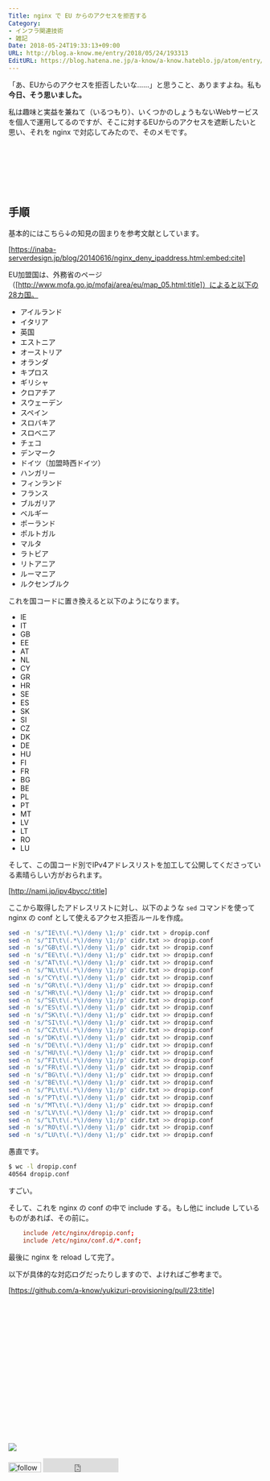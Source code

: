 ```yaml
---
Title: nginx で EU からのアクセスを拒否する
Category:
- インフラ関連技術
- 雑記
Date: 2018-05-24T19:33:13+09:00
URL: http://blog.a-know.me/entry/2018/05/24/193313
EditURL: https://blog.hatena.ne.jp/a-know/a-know.hateblo.jp/atom/entry/17391345971647621544
---
```


「あ、EUからのアクセスを拒否したいな......」と思うこと、ありますよね。私も<b>今日、そう思いました。</b>


私は趣味と実益を兼ねて（いるつもり）、いくつかのしょうもないWebサービスを個人で運用してるのですが、そこに対するEUからのアクセスを遮断したいと思い、それを nginx で対応してみたので、そのメモです。




<!-- more -->

<script async src="//pagead2.googlesyndication.com/pagead/js/adsbygoogle.js"></script>
<!-- article-top -->
<ins class="adsbygoogle"
     style="display:inline-block;width:728px;height:90px"
     data-ad-client="ca-pub-3463034538369189"
     data-ad-slot="8367620130"></ins>
<script>
(adsbygoogle = window.adsbygoogle || []).push({});
</script>


## 手順
基本的にはこちら↓の知見の固まりを参考文献としています。



[https://inaba-serverdesign.jp/blog/20140616/nginx_deny_ipaddress.html:embed:cite]



EU加盟国は、外務省のページ（[http://www.mofa.go.jp/mofaj/area/eu/map_05.html:title]）によると以下の28カ国。

- アイルランド
- イタリア
- 英国
- エストニア
- オーストリア
- オランダ
- キプロス
- ギリシャ
- クロアチア
- スウェーデン
- スペイン
- スロバキア
- スロベニア
- チェコ
- デンマーク
- ドイツ（加盟時西ドイツ）
- ハンガリー
- フィンランド
- フランス
- ブルガリア
- ベルギー
- ポーランド
- ポルトガル
- マルタ
- ラトビア
- リトアニア
- ルーマニア
- ルクセンブルク



これを国コードに置き換えると以下のようになります。


- IE
- IT
- GB
- EE
- AT
- NL
- CY
- GR
- HR
- SE
- ES
- SK
- SI
- CZ
- DK
- DE
- HU
- FI
- FR
- BG
- BE
- PL
- PT
- MT
- LV
- LT
- RO
- LU


そして、この国コード別でIPv4アドレスリストを加工して公開してくださっている素晴らしい方がおられます。




[http://nami.jp/ipv4bycc/:title]




ここから取得したアドレスリストに対し、以下のような `sed` コマンドを使って nginx の conf として使えるアクセス拒否ルールを作成。


```sh
sed -n 's/^IE\t\(.*\)/deny \1;/p' cidr.txt > dropip.conf
sed -n 's/^IT\t\(.*\)/deny \1;/p' cidr.txt >> dropip.conf
sed -n 's/^GB\t\(.*\)/deny \1;/p' cidr.txt >> dropip.conf
sed -n 's/^EE\t\(.*\)/deny \1;/p' cidr.txt >> dropip.conf
sed -n 's/^AT\t\(.*\)/deny \1;/p' cidr.txt >> dropip.conf
sed -n 's/^NL\t\(.*\)/deny \1;/p' cidr.txt >> dropip.conf
sed -n 's/^CY\t\(.*\)/deny \1;/p' cidr.txt >> dropip.conf
sed -n 's/^GR\t\(.*\)/deny \1;/p' cidr.txt >> dropip.conf
sed -n 's/^HR\t\(.*\)/deny \1;/p' cidr.txt >> dropip.conf
sed -n 's/^SE\t\(.*\)/deny \1;/p' cidr.txt >> dropip.conf
sed -n 's/^ES\t\(.*\)/deny \1;/p' cidr.txt >> dropip.conf
sed -n 's/^SK\t\(.*\)/deny \1;/p' cidr.txt >> dropip.conf
sed -n 's/^SI\t\(.*\)/deny \1;/p' cidr.txt >> dropip.conf
sed -n 's/^CZ\t\(.*\)/deny \1;/p' cidr.txt >> dropip.conf
sed -n 's/^DK\t\(.*\)/deny \1;/p' cidr.txt >> dropip.conf
sed -n 's/^DE\t\(.*\)/deny \1;/p' cidr.txt >> dropip.conf
sed -n 's/^HU\t\(.*\)/deny \1;/p' cidr.txt >> dropip.conf
sed -n 's/^FI\t\(.*\)/deny \1;/p' cidr.txt >> dropip.conf
sed -n 's/^FR\t\(.*\)/deny \1;/p' cidr.txt >> dropip.conf
sed -n 's/^BG\t\(.*\)/deny \1;/p' cidr.txt >> dropip.conf
sed -n 's/^BE\t\(.*\)/deny \1;/p' cidr.txt >> dropip.conf
sed -n 's/^PL\t\(.*\)/deny \1;/p' cidr.txt >> dropip.conf
sed -n 's/^PT\t\(.*\)/deny \1;/p' cidr.txt >> dropip.conf
sed -n 's/^MT\t\(.*\)/deny \1;/p' cidr.txt >> dropip.conf
sed -n 's/^LV\t\(.*\)/deny \1;/p' cidr.txt >> dropip.conf
sed -n 's/^LT\t\(.*\)/deny \1;/p' cidr.txt >> dropip.conf
sed -n 's/^RO\t\(.*\)/deny \1;/p' cidr.txt >> dropip.conf
sed -n 's/^LU\t\(.*\)/deny \1;/p' cidr.txt >> dropip.conf
```

愚直です。


```sh
$ wc -l dropip.conf 
40564 dropip.conf
```


すごい。


そして、これを nginx の conf の中で include する。もし他に include しているものがあれば、その前に。


```conf
    include /etc/nginx/dropip.conf;
    include /etc/nginx/conf.d/*.conf;
```


最後に nginx を reload して完了。


以下が具体的な対応ログだったりしますので、よければご参考まで。




[https://github.com/a-know/yukizuri-provisioning/pull/23:title]



<div>
<br>
<script async src="//pagead2.googlesyndication.com/pagead/js/adsbygoogle.js"></script>
<!-- article-bottom2 -->
<ins class="adsbygoogle"
     style="display:inline-block;width:300px;height:250px"
     data-ad-client="ca-pub-3463034538369189"
     data-ad-slot="5274552934"></ins>
<script>
(adsbygoogle = window.adsbygoogle || []).push({});
</script>

<a href="http://bit.ly/grass-graph" target='blank' rel="nofollow"><img src="https://cdn-ak.f.st-hatena.com/images/fotolife/a/a-know/20170405/20170405220342.png"></a>
<br>
</div>

<div>
<a href='http://cloud.feedly.com/#subscription%2Ffeed%2Fhttp%3A%2F%2Fblog.a-know.me%2Ffeed'  target='blank'><img id='feedlyFollow' src='http://s3.feedly.com/img/follows/feedly-follow-rectangle-volume-small_2x.png' alt='follow us in feedly' width='65' height='20'></a>



<iframe src="http://blog.hatena.ne.jp/a-know/a-know.hateblo.jp/subscribe/iframe" allowtransparency="true" frameborder="0" scrolling="no" width="150" height="28"></iframe>
</div>
